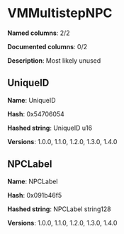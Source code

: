 # VMMultistepNPC
**Named columns**: 2/2

**Documented columns**: 0/2

**Description**: Most likely unused
## UniqueID

**Name**: UniqueID

**Hash**: 0x54706054

**Hashed string**: UniqueID u16

**Versions**: 1.0.0, 1.1.0, 1.2.0, 1.3.0, 1.4.0

## NPCLabel

**Name**: NPCLabel

**Hash**: 0x091b46f5

**Hashed string**: NPCLabel string128

**Versions**: 1.0.0, 1.1.0, 1.2.0, 1.3.0, 1.4.0

